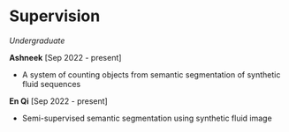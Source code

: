 # Supervision

*Undergraduate*

**Ashneek** [Sep 2022 - present] 

- A system of counting objects from semantic segmentation of synthetic fluid sequences

**En Qi** [Sep 2022 - present] 

- Semi-supervised semantic segmentation using synthetic fluid image

